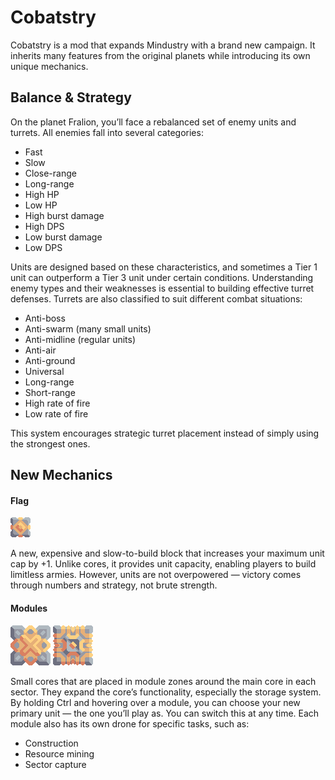 # Cobatstry
Cobatstry is a mod that expands Mindustry with a brand new campaign. It inherits many features from the original planets while introducing its own unique mechanics.

## Balance & Strategy
On the planet Fralion, you’ll face a rebalanced set of enemy units and turrets. All enemies fall into several categories:
- Fast
- Slow
- Close-range
- Long-range
- High HP
- Low HP
- High burst damage
- High DPS
- Low burst damage
- Low DPS

Units are designed based on these characteristics, and sometimes a Tier 1 unit can outperform a Tier 3 unit under certain conditions. Understanding enemy types and their weaknesses is essential to building effective turret defenses.
Turrets are also classified to suit different combat situations:
- Anti-boss
- Anti-swarm (many small units)
- Anti-midline (regular units)
- Anti-air
- Anti-ground
- Universal
- Long-range
- Short-range
- High rate of fire
- Low rate of fire

This system encourages strategic turret placement instead of simply using the strongest ones.

## New Mechanics
#### Flag
![flagImg](sprites/blocks/effect/flag.png)

A new, expensive and slow-to-build block that increases your maximum unit cap by +1. Unlike cores, it provides unit capacity, enabling players to build limitless armies. However, units are not overpowered — victory comes through numbers and strategy, not brute strength.

#### Modules
![modul1Img](sprites/blocks/effect/build_module.png) ![modul1Img](sprites/blocks/effect/dril_module.png)

Small cores that are placed in module zones around the main core in each sector. They expand the core’s functionality, especially the storage system.
By holding Ctrl and hovering over a module, you can choose your new primary unit — the one you’ll play as. You can switch this at any time.
Each module also has its own drone for specific tasks, such as:
- Construction
- Resource mining
- Sector capture
